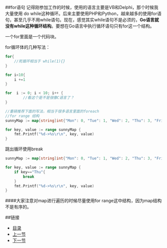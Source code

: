 ##for语句
记得刚参加工作的时候，使用的语言主要是VB和Delphi，那个时候我大量使用 do while这种循环。后来主要使用PHP和Python，越来越多的使用for语句，甚至几乎不用while语句。现在，感觉其实while语句不是必须的，**Go语言就没有while这种循环结构**。要想在Go语言中执行循环语句只有for这一个结构。

一个for里面是一个代码块。

for循环体的几种写法：

```go
for{
	//死循环相当于 while(1){}
}

for i<10{
	i +=1
}

for  i := 0; i < 10; i++ {
		//看这个是不是很像C语言了？
}

//重磅推荐下面的写法，相当于很多语言里面的foreach
//for range 结构
sunnyMap := map[string]int{"Mon": 0, "Tue": 1, "Wed": 2, "Thu": 3, "Fri": 4, "Sat": 5, "Sun": 6}

for key, value := range sunnyMap {
    fmt.Printf("%d->%s\r\n", key, value)
}
```

跳出循环使用break
```go
sunnyMap := map[string]int{"Mon": 0, "Tue": 1, "Wed": 2, "Thu": 3, "Fri": 4, "Sat": 5, "Sun": 6}

for key, value := range sunnyMap {
	if key=="Thu"{
		break
	}
    fmt.Printf("%d->%s\r\n", key, value)
}
```

####大家注意对map进行遍历的时候尽量使用for range这中结构，因为map结构不是有序的。

##链接
- [目录](https://github.com/sunnygocms/gobook/blob/master/menu.md)
- [上一节](https://github.com/sunnygocms/gobook/blob/master/go_lang_base/05.2.md)
- [下一节](https://github.com/sunnygocms/gobook/blob/master/go_lang_base/05.4.md)
